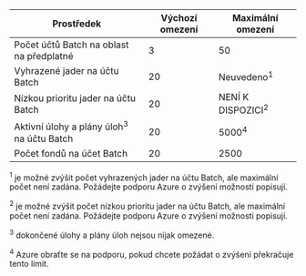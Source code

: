 | **Prostředek** | **Výchozí omezení** | **Maximální omezení** |
| --- | --- | --- |
| Počet účtů Batch na oblast na předplatné | 3 |50 |
| Vyhrazené jader na účtu Batch | 20 | Neuvedeno<sup>1</sup> |
| Nízkou prioritu jader na účtu Batch | 20 | NENÍ K DISPOZICI<sup>2</sup> |
| Aktivní úlohy a plány úloh<sup>3</sup> na účtu Batch | 20 | 5000<sup>4</sup> |
| Počet fondů na účet Batch | 20 | 2500 |

<sup>1</sup> je možné zvýšit počet vyhrazených jader na účtu Batch, ale maximální počet není zadána. Požádejte podporu Azure o zvýšení možnosti popisují.

<sup>2</sup> je možné zvýšit počet nízkou prioritu jader na účtu Batch, ale maximální počet není zadána. Požádejte podporu Azure o zvýšení možnosti popisují.

<sup>3</sup> dokončené úlohy a plány úloh nejsou nijak omezené.

<sup>4</sup> Azure obraťte se na podporu, pokud chcete požádat o zvýšení překračuje tento limit.
